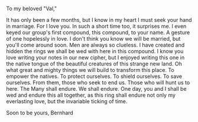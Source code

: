 To my beloved "Val,"

It has only been a few months, but I know in my heart I must seek your hand in marriage. For I love you. In such a short time too, it surprises me. I even keyed our group's first compound, this compound, to your name. A gesture of one hopelessly in love. I don't think you know we will be married, but you'll come around soon. Men are always so clueless. I have created and hidden the rings we shall be wed with here in this compound. I know you love writing your notes in our new cipher, but I enjoyed writing this one in the native tongue of the beautiful creatures of this strange new land. Oh what great and mighty things we will build to transform this place. To empower the natives. To protect ourselves. To shield ourselves. To save ourselves. From them, those who seek to end us. Those who will hunt us to here. The Many shall endure. We shall endure. One day, you and I shall be wed and endure this all together, as this ring shall endure not only my everlasting love, but the invariable ticking of time. 

Soon to be yours, Bernhard 
